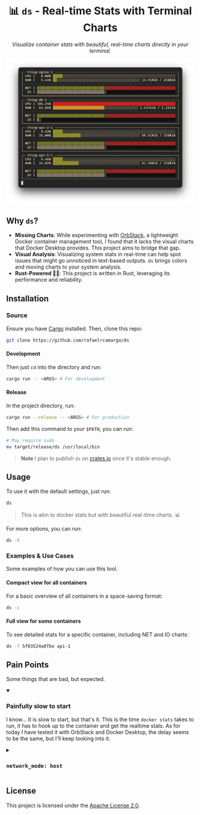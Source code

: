 <div align="center">

# 📊 `ds` - Real-time Stats with Terminal Charts

*Visualize container stats with beautiful, real-time charts directly in your terminal.*

  <img src="./assets/demo.png" alt="demo" />
</div>

## Why `ds`?

- **Missing Charts**: While experimenting with [OrbStack](https://orbstack.dev/), a lightweight Docker container management tool, I found that it lacks the visual charts that Docker Desktop provides. This project aims to bridge that gap.
- **Visual Analysis**: Visualizing system stats in real-time can help spot issues that might go unnoticed in text-based outputs. `ds` brings colors and moving charts to your system analysis.
- **Rust-Powered 😶‍🌫️**: This project is written in Rust, leveraging its performance and reliability.

## Installation

### Source

Ensure you have [Cargo](https://doc.rust-lang.org/cargo/getting-started/installation.html) installed. Then, clone this repo:

```bash
git clone https://github.com/rafaelrcamargo/ds
```

#### Development

Then just `cd` into the directory and run:

```bash
cargo run -- <ARGS> # For development
```

#### Release

In the project directory, run:

```bash
cargo run --release -- <ARGS> # For production
```

Then add this command to your `$PATH`, you can run:

```bash
# May require sudo
mv target/release/ds /usr/local/bin
```

> **Note**
> I plan to publish `ds` on [crates.io](https://crates.io/) once it's stable enough.

## Usage

To use it with the default settings, just run:

```bash
ds
```

> This is akin to docker stats but with beautiful real-time charts. 📊

For more options, you can run:

```bash
ds -h
```

### Examples & Use Cases

Some examples of how you can use this tool.

#### Compact view for all containers

For a basic overview of all containers in a space-saving format:

```bash
ds -c
```

#### Full view for some containers

To see detailed stats for a specific container, including NET and IO charts:

```bash
ds -f 5f03524a8fbe api-1
```

## Pain Points

Some things that are bad, but expected.

<details open>
<summary>

### Painfully slow to start

</summary>

I know... It is slow to start, but that's it. This is the time `docker stats` takes to run, it has to hook up to the container and get the realtime stats. As for today I have tested it with OrbStack and Docker Desktop, the delay seems to be the same, but I'll keep looking into it.

</details>

<details>
<summary>

### `network_mode: host`

</summary>

From the GIF you can also note that the `NET` chart is not moving, but this is expected there. This containers are running in `network_mode: host` and the `NET` chart will only be populated if you're using the `bridge` network.

> Ps: If you use Mac and think I'm completely out of my mind for the `network_mode: host` above, I know. It's a running topic on the **Docker Desktop for Mac** and yet not supported. You can follow the discussion [here](https://github.com/docker/roadmap/issues/238). And this was the main reason I started looking into OrbStack.

</details>

## License

This project is licensed under the [Apache License 2.0](LICENSE).
